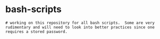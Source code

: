 # bash-scripts
    # working on this repository for all bash scripts.  Some are very rudimentary and will need to look into better practices since one requires a stored password. 
    
